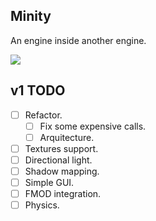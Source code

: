 ## Minity
An engine inside another engine.

![](smallpreview.gif)

## v1 TODO
- [ ] Refactor.
   - [ ] Fix some expensive calls.
   - [ ] Arquitecture.
- [ ] Textures support.
- [ ] Directional light.
- [ ] Shadow mapping.
- [ ] Simple GUI.
- [ ] FMOD integration.
- [ ] Physics.
